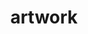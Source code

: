 ---
layout: page
title: artwork
order: 2
permalink: /artwork/
description: A growing collection of your cool projects.
nav: true
---